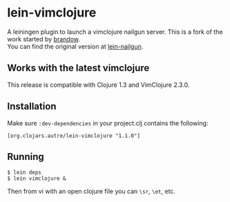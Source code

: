 
# lein-vimclojure

A leiningen plugin to launch a vimclojure nailgun server.
This is a fork of the work started by [brandow](http://github.com/brandonw).  
You can find the original version at [lein-nailgun](http://github.com/brandonw/lein-nailgun).

## Works with the latest vimclojure

This release is compatible with Clojure 1.3 and VimClojure 2.3.0.

## Installation

Make sure `:dev-dependencies` in your project.clj contains the following:

	[org.clojars.autre/lein-vimclojure "1.1.0"]


## Running

	$ lein deps
	$ lein vimclojure &

Then from vi with an open clojure file you can `\sr`, `\et`, etc.

